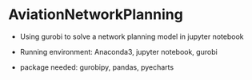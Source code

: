 # AviationNetworkPlanning
- Using gurobi to solve a network planning model in jupyter notebook

- Running environment: Anaconda3, jupyter notebook, gurobi

- package needed: gurobipy, pandas, pyecharts
